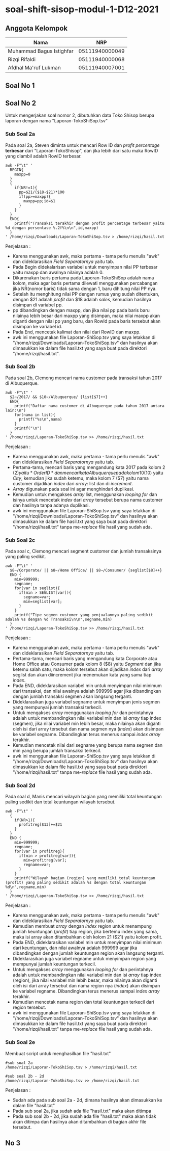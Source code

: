 # soal-shift-sisop-modul-1-D12-2021
## Anggota Kelompok
| Nama | NRP |
|------|-----|
|Muhammad Bagus Istighfar|05111940000049|
|Rizqi Rifaldi|05111940000068|
|Afdhal Ma'ruf Lukman|05111940007001|

## Soal No 1
## Soal No 2
Untuk mengerjakan soal nomor 2, dibutuhkan data Toko Shisop berupa laporan dengan nama "Laporan-TokoShiSop.tsv"
### Sub Soal 2a
Pada soal 2a, Steven diminta untuk mencari Row ID dan *profit percentage* **terbesar** dari "Laporan-TokoShisop", dan jika lebih dari satu maka RowID yang diambil adalah RowID terbesar.
```shell
awk -F"\t" '
  BEGIN{
    maxpp=0
  }
  {
    if(NR!=1){
      pp=$21/($18-$21)*100
      if(pp>=maxpp){
        maxpp=pp;id=$1
      }
    }
  }
  END{
    printf("Transaksi terakhir dengan profit percentage terbesar yaitu %d dengan persentase %.2f%\n\n",id,maxpp)
  }
' /home/rizqi/Downloads/Laporan-TokoShiSop.tsv > /home/rizqi/hasil.txt
```
Penjelasan :
* Karena menggunakan awk, maka pertama - tama perlu menulis "awk" dan dideklarasikan *Field Separatornya* yaitu tab.
* Pada Begin didekalarisan variabel untuk menyimpan nilai PP terbesar yaitu maxpp dan awalnya nilainya adalah 0.
* Dikarenakan baris pertama pada Laporan-TokoShiSop adalah nama kolom, maka agar baris pertama dilewati menggunakan percabangan jika NR(nomor baris) tidak sama dengan 1, baru dihitung nilai PP nya.
* Setelah itu menghitung nilai PP dengan rumus yang sudah ditentukan, dengan $21 adalah *profit* dan $18 adalah *sales*, kemudian hasilnya disimpan di variabel pp.
* pp dibandingkan dengan maxpp, dan jika nilai pp pada baris baru nilainya lebih besar dari maxpp yang disimpan, maka nilai maxpp akan diganti dengan nilai pp yang baru, dan RowId pada baris tersebut akan disimpan ke variabel id.
* Pada End, mencetak kalimat dan nilai dari RowID dan maxpp.
* awk ini menggunakan file Laporan-ShiSop.tsv yang saya letakkan di "/home/rizqi/Downloads/Laporan-TokoShiSop.tsv" dan hasilnya akan dimasukkan ke dalam file hasil.txt yang saya buat pada direktori "/home/rizqi/hasil.txt".
### Sub Soal 2b
Pada soal 2b, Clemong mencari nama customer pada transaksi tahun 2017 di Albuquerque.
```shell
awk -F"\t" '
  $2~/2017/ && $10~/Albuquerque/ {list[$7]++}
  END{
    printf("Daftar nama customer di Albuquerque pada tahun 2017 antara lain:\n")
    for(nama in list){
      printf("%s\n",nama)
    }
    printf("\n")
  }
' /home/rizqi/Laporan-TokoShiSop.tsv >> /home/rizqi/hasil.txt
```
Penjelasan :
* Karena menggunakan awk, maka pertama - tama perlu menulis "awk" dan dideklarasikan *Field Separatornya* yaitu tab.
* Pertama-tama, mencari baris yang mengandung kata 2017 pada kolom 2 ($2) yaitu *Order ID* dan mencari kata Albuquerque pada kolom 10 ($10) yaitu *City*, kemudian jika sudah ketemu, maka kolom 7 ($7) yaitu nama customer dijadikan *index* dari *array*: list dan di *increment*.
* *Array* digunakan pada soal ini agar menghindari duplikasi.
* Kemudian untuk mengakses *array* list, menggunakan *looping for* dan isinya untuk mencetak *index* dari *array* tersebut berupa nama customer dan hasilnya tanpa adanya duplikasi.
* awk ini menggunakan file Laporan-ShiSop.tsv yang saya letakkan di "/home/rizqi/Downloads/Laporan-TokoShiSop.tsv" dan hasilnya akan dimasukkan ke dalam file hasil.txt yang saya buat pada direktori "/home/rizqi/hasil.txt" tanpa me-*replace* file hasil yang sudah ada.
### Sub Soal 2c
Pada soal c, Clemong mencari segment customer dan jumlah transaksinya yang paling sedikit.
```shell
awk -F"\t" '
  $8~/Corporate/ || $8~/Home Office/ || $8~/Consumer/ {seglist[$8]++}
  END {
    min=999999;
    segname;
    for(var in seglist){
      if(min > SEGLIST[var]){
        segname=var;
        min=seglist[var];
      }
    }
    printf("Tipe segmen customer yang penjualannya paling sedikit adalah %s dengan %d Transaksi\n\n",segname,min)
  }
' /home/rizqi/Laporan-TokoShiSop.tsv >> /home/rizqi/hasil.txt
```
Penjelasan :
* Karena menggunakan awk, maka pertama - tama perlu menulis "awk" dan dideklarasikan *Field Separatornya* yaitu tab.
* Pertama-tama, mencari baris yang mengandung kata Corporate atau Home Office atau Consumer pada kolom 8 ($8) yaitu *Segment* dan jika ketemu salah satu, maka kolom tersebut akan dijadikan *index* dari *array* seglist dan akan diincrement jika menemukan kata yang sama tiap *index*.
* Pada END, dideklarasikan variabel min untuk menyimpan nilai minimum dari transaksi, dan nilai awalnya adalah 999999 agar jika dibandingkan dengan jumlah transaksi segmen akan langsung terganti.
* Dideklarasikan juga variabel segname untuk menyimpan jenis segmen yang mempunyai jumlah transaksi terkecil.
* Untuk mengakses *array* menggunakan *looping for* dan perintahnya adalah untuk membandingkan nilai variabel min dan isi *array* tiap index (segmen), jika nilai variabel min lebih besar, maka nilainya akan diganti oleh isi dari array tersebut dan nama segmen nya (*index*) akan disimpan ke variabel segname. Dibandingkan terus menerus sampai *index array* terakhir.
* Kemudian mencetak nilai dari segname yang berupa nama segmen dan min yang berupa jumlah transaksi terkecil.
*  awk ini menggunakan file Laporan-ShiSop.tsv yang saya letakkan di "/home/rizqi/Downloads/Laporan-TokoShiSop.tsv" dan hasilnya akan dimasukkan ke dalam file hasil.txt yang saya buat pada direktori "/home/rizqi/hasil.txt" tanpa me-*replace* file hasil yang sudah ada.
### Sub Soal 2d
Pada soal d, Manis mencari wilayah bagian yang memiliki total keuntungan paling sedikit dan total keuntungan wilayah tersebut.
```shell
awk -F"\t" '
  {
    if(NR>1){
      profitreg[$13]+=$21
    }
  }
  END {
    min=999999;
    regname;
    for(var in profitreg){
      if(min > profitreg[var]){
        min=profitreg[var];
        regname=var;
      }
    }
    printf("Wilayah bagian (region) yang memiliki total keuntungan (profit) yang paling sedikit adalah %s dengan total keuntungan %d\n",regname,min)
  }
' /home/rizqi/Laporan-TokoShiSop.tsv >> /home/rizqi/hasil.txt   
```
Penjelasan :
* Karena menggunakan awk, maka pertama - tama perlu menulis "awk" dan dideklarasikan *Field Separatornya* yaitu tab.
* Kemudian membuat *array* dengan *index* region untuk menampung jumlah keuntungan (*profit*) tiap region, jika bertemu index yang sama, maka isi array akan ditambahkan oleh kolom 21 ($21) yaitu kolom profit.
* Pada END, dideklarasikan variabel min untuk menyimpan nilai minimum dari keuntungan, dan nilai awalnya adalah 999999 agar jika dibandingkan dengan jumlah keuntungan region akan langsung terganti.
* Dideklarasikan juga variabel regname untuk menyimpan region yang mempunyai jumlah keuntungan terkecil.
* Untuk mengakses *array* menggunakan *looping for* dan perintahnya adalah untuk membandingkan nilai variabel min dan isi *array* tiap index (region), jika nilai variabel min lebih besar, maka nilainya akan diganti oleh isi dari array tersebut dan nama region nya (*index*) akan disimpan ke variabel regname. Dibandingkan terus menerus sampai *index array* terakhir.
* Kemudian mencetak nama region dan total keuntungan terkecil dari region tersebut.
* awk ini menggunakan file Laporan-ShiSop.tsv yang saya letakkan di "/home/rizqi/Downloads/Laporan-TokoShiSop.tsv" dan hasilnya akan dimasukkan ke dalam file hasil.txt yang saya buat pada direktori "/home/rizqi/hasil.txt" tanpa me-*replace* file hasil yang sudah ada.
### Sub Soal 2e
Membuat script untuk menghasilkan file "hasil.txt" 
```shell
#sub soal 2a
/home/rizqi/Laporan-TokoShiSop.tsv > /home/rizqi/hasil.txt

#sub soal 2b - 2d
/home/rizqi/Laporan-TokoShiSop.tsv >> /home/rizqi/hasil.txt
 ```
 Penjelasan :
 * Sudah ada pada sub soal 2a - 2d, dimana hasilnya akan dimasukkan ke dalam file "hasil.txt"
 * Pada sub soal 2a, jika sudah ada file "hasil.txt" maka akan ditimpa
 * Pada sub soal 2b - 2d, jika sudah ada file "hasil.txt" maka akan tidak akan ditimpa dan hasilnya akan ditambahkan di bagian akhir file tersebut.
## No 3
